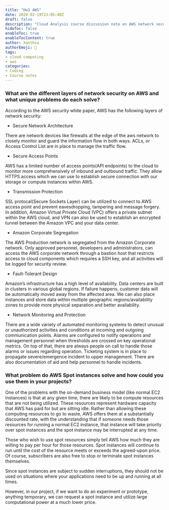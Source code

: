 ```yaml
---
title: "Hw3 AWS"
date: 2020-02-19T23:05:40Z
draft: false
description: "Cloud Analysis course discussion note on AWS network security strategy and spot instance"
hideToc: false
enableToc: true
enableTocContent: true
author: Xanthia
authorEmoji: 🐹
tags:
- cloud computing
- aws
categories:
- Coding
- Course notes
---
```


### What are the different layers of network security on AWS and what unique problems do each solve?
According to the AWS security white paper, AWS has the following layers of network security:
- Secure Network Architecture

There are network devices like firewalls at the edge of the aws network to closely monitor and guard the information flow in both ways. ACLs, or Access Control List are in place to manage the traffic flow.
- Secure Access Points

AWS has a limited number of access points(API endpoints) to the cloud to monitor more comprehensively of inbound and outbound traffic. They allow HTTPS access which we can use to establish secure connection with our storage or compute instances within AWS.
- Transmission Protection

SSL protocal(Secure Sockets Layer) can be utilized to connect to AWS access point and prevent eavesdropping, tampering and message forgery. In addition, Amazon Virtual Private Cloud (VPC) offers a private subnet within the AWS cloud, and VPN can also be used to establish an encrypted tunnel between the Amazon VPC and your data center.
- Amazon Corporate Segregation

The AWS Production network is segregated from the Amazon Corporate network. Only approved personnel, developers and administrators, can access the AWS corporate network through a bastion host that restricts access to cloud components which requires a SSH key, and all activities will be logged for security review.
- Fault-Tolerant Design

Amazon’s infrastructure has a high level of availability. Data centers are built in clusters in various global regions. If failure happens, customer data will be automatically moved away from the affected area. We can also place instances and store data within multiple geographic regions/availability zones to provide more physical separation and better availability.
- Network Monitoring and Protection

There are a wide variety of automated monitoring systems to detect unusual or unauthorized activities and conditions at incoming and outgoing communication points. Alarms are configured to notify operations and management personnel when thresholds are crossed on key operational metrics. On top of that, there are always people on call to handle those alarms or issues regarding operation. Ticketing system is in place to propagate severe/emergence incident to upper management. There are also documentation of aid and help personnel to handle incidents.

### What problem do AWS Spot instances solve and how could you use them in your projects?

One of the problems with the on-demand business model (like normal EC2 instances) is that at any given time, there are likely to be compute resources that are not being utilized. These resources represent hardware capacity that AWS has paid for but are sitting idle.  Rather than allowing these computing resources to go to waste, AWS offers them at a substantially discounted rate, with the understanding that if someone needs those resources for running a normal EC2 instance, that instance will take priority over spot instances and the spot instance may be interrupted at any time. 

Those who wish to use spot resources simply tell AWS how much they are willing to pay per hour for those resources. Spot instances will continue to run until the cost of the resource meets or exceeds the agreed-upon price. Of course, subscribers are also free to stop or terminate spot instances themselves. 

Since spot instances are subject to sudden interruptions, they should not be used on situations where your applications need to be up and running at all times. 

However, in our project, if we want to do an experiment or prototype, anything temporary, we can request a spot instance and utilize large computational power at a much lower price.
